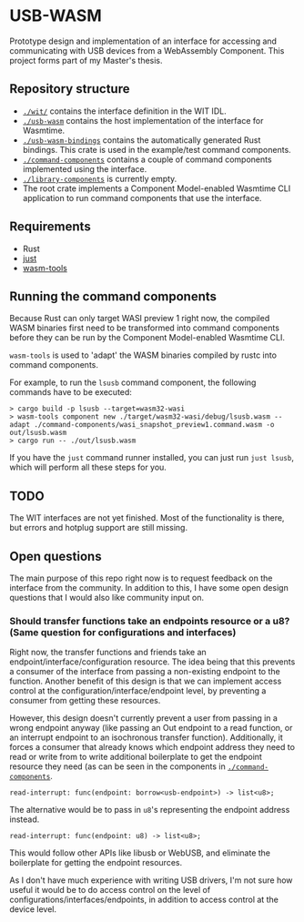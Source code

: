 # USB-WASM
Prototype design and implementation of an interface for accessing and communicating with USB devices from a WebAssembly Component. This project forms part of my Master's thesis.

## Repository structure
- [`./wit/`](./wit/) contains the interface definition in the WIT IDL.
- [`./usb-wasm`](./usb-wasm/) contains the host implementation of the interface for Wasmtime.
- [`./usb-wasm-bindings`](./usb-wasm-bindings/) contains the automatically generated Rust bindings. This crate is used in the example/test command components.
- [`./command-components`](./command-components/) contains a couple of command components implemented using the interface.
- [`./library-components`](./library-components/) is currently empty.
- The root crate implements a Component Model-enabled Wasmtime CLI application to run command components that use the interface.

## Requirements
- Rust
- [just](https://just.systems/)
- [wasm-tools](https://github.com/bytecodealliance/wasm-tools)

## Running the command components
Because Rust can only target WASI preview 1 right now, the compiled WASM binaries first need to be transformed into command components before they can be run by the Component Model-enabled Wasmtime CLI.

`wasm-tools` is used to 'adapt' the WASM binaries compiled by rustc into command components.

For example, to run the `lsusb` command component, the following commands have to be executed:
```
> cargo build -p lsusb --target=wasm32-wasi 
> wasm-tools component new ./target/wasm32-wasi/debug/lsusb.wasm --adapt ./command-components/wasi_snapshot_preview1.command.wasm -o out/lsusb.wasm
> cargo run -- ./out/lsusb.wasm
```

If you have the `just` command runner installed, you can just run `just lsusb`, which will perform all these steps for you.

## TODO
The WIT interfaces are not yet finished. Most of the functionality is there, but errors and hotplug support are still missing.

## Open questions
The main purpose of this repo right now is to request feedback on the interface from the community. In addition to this, I have some open design questions that I would also like community input on.

### Should transfer functions take an endpoints resource or a u8? (Same question for configurations and interfaces)
Right now, the transfer functions and friends take an endpoint/interface/configuration resource. The idea being that this prevents a consumer of the interface from passing a non-existing endpoint to the function. Another benefit of this design is that we can implement access control at the configuration/interface/endpoint level, by preventing a consumer from getting these resources.

However, this design doesn't currently prevent a user from passing in a wrong endpoint anyway (like passing an Out endpoint to a read function, or an interrupt endpoint to an isochronous transfer function).
Additionally, it forces a consumer that already knows which endpoint address they need to read or write from to write additional boilerplate to get the endpoint resource they need (as can be seen in the components in [`./command-components`](./command-components/).

`read-interrupt: func(endpoint: borrow<usb-endpoint>) -> list<u8>;`

The alternative would be to pass in `u8`'s representing the endpoint address instead. 

`read-interrupt: func(endpoint: u8) -> list<u8>;`

This would follow other APIs like libusb or WebUSB, and eliminate the boilerplate for getting the endpoint resources. 

As I don't have much experience with writing USB drivers, I'm not sure how useful it would be to do access control on the level of configurations/interfaces/endpoints, in addition to access control at the device level.